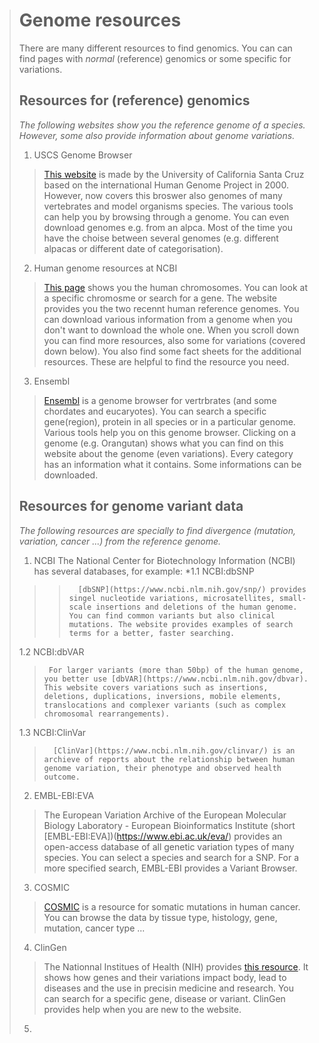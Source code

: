 > Genome resources
> ================
>
> There are many different resources to find genomics. You can can find pages with *normal* (reference) genomics or some specific for variations.
>
> ## Resources for (reference) genomics
> *The following websites show you the reference genome of a species. However, some also provide information about genome variations.*
> 1. USCS Genome Browser
>>  [This website](http://genome.ucsc.edu/) is made by the University of California Santa Cruz based on the international Human Genome Project in 2000. However, now covers this broswer also genomes of many vertebrates and model organisms species. The various tools can help you by browsing through a genome. You can even download genomes e.g. from an alpca. Most of the time you have the choise between several genomes (e.g. different alpacas or different date of categorisation).
> 2. Human genome resources at NCBI
>>   [This page](https://www.ncbi.nlm.nih.gov/projects/genome/guide/human/) shows you the human chromosomes. You can look at a specific chromosme or search for a gene. The website provides you the two recennt human reference genomes. You can download various information from a genome when you don't want to download the whole one. When you scroll down you can find more resources, also some for variations (covered down below). You also find some fact sheets for the additional resources. These are helpful to find the resource you need.
> 3. Ensembl
>>   [Ensembl](http://www.ensembl.org/index.html) is a genome browser for vertrbrates (and some chordates and eucaryotes). You can search a specific gene(region), protein in all species or in a particular genome. Various tools help you on this genome browser. Clicking on a genome (e.g. Orangutan) shows what you can find on this website about the genome (even variations). Every category has an information what it contains. Some informations can be downloaded.
>
> ## Resources for genome variant data
> *The following resources are specially to find divergence (mutation, variation, cancer ...) from the reference genome.* 
> 1. NCBI
> The National Center for Biotechnology Information (NCBI) has several databases, for example:
>   *1.1 NCBI:dbSNP
>>>       [dbSNP](https://www.ncbi.nlm.nih.gov/snp/) provides singel nucleotide variations, microsatellites, small-scale insertions and deletions of the human genome. You can find common variants but also clinical mutations. The website provides examples of search terms for a better, faster searching.
>   1.2 NCBI:dbVAR
>>      For larger variants (more than 50bp) of the human genome, you better use [dbVAR](https://www.ncbi.nlm.nih.gov/dbvar). This website covers variations such as insertions, deletions, duplications, inversions, mobile elements, translocations and complexer variants (such as complex chromosomal rearrangements).
>   1.3 NCBI:ClinVar
>>       [ClinVar](https://www.ncbi.nlm.nih.gov/clinvar/) is an archieve of reports about the relationship between human genome variation, their phenotype and observed health outcome. 
> 2. EMBL-EBI:EVA
>>   The European Variation Archive of the European Molecular Biology Laboratory - European Bioinformatics Institute (short [EMBL-EBI:EVA])(https://www.ebi.ac.uk/eva/) provides an open-access database of all genetic variation types of many species. You can select a species and search for a SNP. For a more specified search, EMBL-EBI provides a Variant Browser. 
> 3. COSMIC
>>   [COSMIC](https://cancer.sanger.ac.uk/cosmic) is a resource for somatic mutations in human cancer. You can browse the data by tissue type, histology, gene, mutation, cancer type ...
> 4. ClinGen
>>   The Nationnal Institues of Health (NIH) provides [this resource](https://clinicalgenome.org/). It shows how genes and their variations impact body, lead to diseases and the use in precisin medicine and research. You can search for a specific gene, disease or variant. ClinGen provides help when you are new to the website.
> 5.
